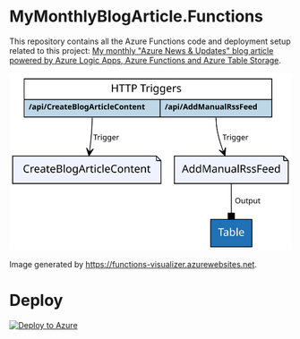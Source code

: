 # MyMonthlyBlogArticle.Functions

This repository contains all the Azure Functions code and deployment setup related to this project: [My monthly "Azure News & Updates" blog article powered by Azure Logic Apps, Azure Functions and Azure Table Storage](https://alwaysupalwayson.blogspot.ca/2017/08/my-monthly-azure-news-updates-powered.html).

<img src="./function-bindings.svg">

Image generated by https://functions-visualizer.azurewebsites.net.

# Deploy
[![Deploy to Azure](http://azuredeploy.net/deploybutton.svg)](https://portal.azure.com/#create/Microsoft.Template/uri/https%3A%2F%2Fraw.githubusercontent.com%2Fmathieu-benoit%2FMyMonthlyBlogArticle.Functions%2Fmaster%2Fazure-deploy.json)
